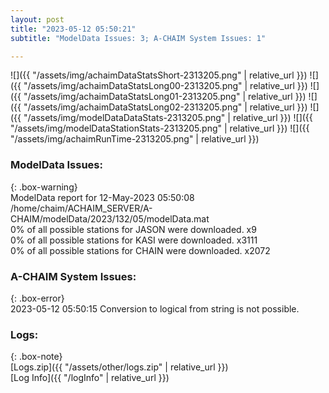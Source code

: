 ```yaml
---
layout: post
title: "2023-05-12 05:50:21"
subtitle: "ModelData Issues: 3; A-CHAIM System Issues: 1"

---
```


![]({{ "/assets/img/achaimDataStatsShort-2313205.png" | relative_url }})
![]({{ "/assets/img/achaimDataStatsLong00-2313205.png" | relative_url }})
![]({{ "/assets/img/achaimDataStatsLong01-2313205.png" | relative_url }})
![]({{ "/assets/img/achaimDataStatsLong02-2313205.png" | relative_url }})
![]({{ "/assets/img/modelDataDataStats-2313205.png" | relative_url }})
![]({{ "/assets/img/modelDataStationStats-2313205.png" | relative_url }})
![]({{ "/assets/img/achaimRunTime-2313205.png" | relative_url }})


### ModelData Issues:  
  
{: .box-warning}  
 ModelData report for 12-May-2023 05:50:08   
 /home/chaim/ACHAIM_SERVER/A-CHAIM/modelData/2023/132/05/modelData.mat   
 0% of all possible stations for JASON were downloaded. x9   
 0% of all possible stations for KASI were downloaded. x3111   
 0% of all possible stations for CHAIN were downloaded. x2072   
  
### A-CHAIM System Issues:  
  
{: .box-error}  
2023-05-12 05:50:15 Conversion to logical from string is not possible.  

### Logs:  
  
{: .box-note}  
[Logs.zip]({{ "/assets/other/logs.zip" | relative_url }})  
[Log Info]({{ "/logInfo" | relative_url }})  
